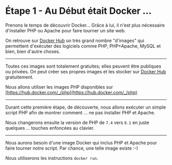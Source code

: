# Étape 1 - Au Début était Docker ...

Prenons le temps de découvrir Docker... Grâce à lui, il n'est plus nécessaire d'installer PHP ou Apache pour faire tourner un site web.

On retrouve sur [Docker Hub](https://hub.docker.com) un très grand nombre "d'images" qui permettent d'exécuter des logiciels comme PHP, PHP+Apache, MySQL et bien, bien d'autre choses. 

----

Toutes ces images sont totalement gratuites; elles peuvent être publiques ou privées. On peut créer ses propres images et les stocker sur [Docker Hub](https://hub.docker.com) gratuitement. 

Nous allons utiliser les images PHP disponibles sur [https://hub.docker.com/_/php](https://hub.docker.com/_/php)

----

Durant cette première étape, de découverte, nous allons exécuter un simple script PHP afin de montrer comment ... ne pas installer PHP et Apache. 

Nous changerons ensuite la version de PHP de `7.4` vers `8.1` en juste quelques ... touches enfoncées au clavier.

----

<!-- .slide: data-background="./images/background.png" data-background-size="cover" -->

Nous aurons besoin d'une image Docker qui inclus PHP et Apache pour faire tourner notre script. Par chance, une telle image existe :-)

Nous utiliserons les instructions `docker run`.



